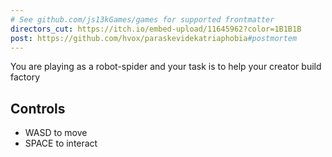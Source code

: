 ```yaml
---
# See github.com/js13kGames/games for supported frontmatter
directors_cut: https://itch.io/embed-upload/11645962?color=1B1B1B
post: https://github.com/hvox/paraskevidekatriaphobia#postmortem
---
```

You are playing as a robot-spider and your task is to help your creator build factory

## Controls
* WASD to move
* SPACE to interact